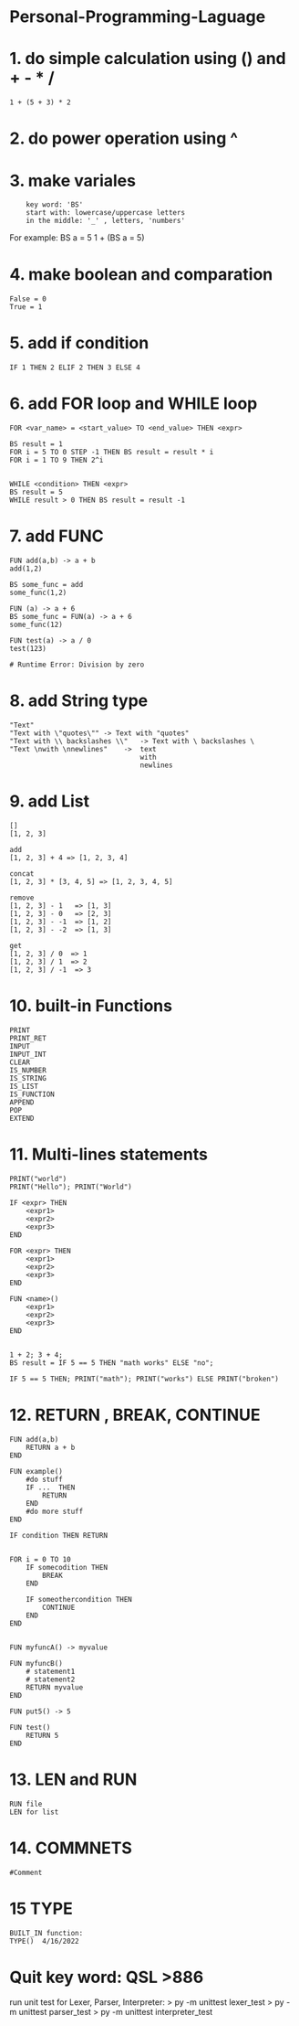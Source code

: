 # Personal-Programming-Laguage

# 1. do simple calculation using () and + - * /
    1 + (5 + 3) * 2
# 2. do power operation using ^

# 3. make variales 
        key word: 'BS'
        start with: lowercase/uppercase letters
        in the middle: '_' , letters, 'numbers'

For example:
    BS a = 5
    1 + (BS a = 5)

# 4. make boolean and comparation 
    False = 0
    True = 1

# 5. add if condition
    IF 1 THEN 2 ELIF 2 THEN 3 ELSE 4

# 6. add FOR loop and WHILE loop
    FOR <var_name> = <start_value> TO <end_value> THEN <expr>

    BS result = 1
    FOR i = 5 TO 0 STEP -1 THEN BS result = result * i
    FOR i = 1 TO 9 THEN 2^i


    WHILE <condition> THEN <expr>
    BS result = 5
    WHILE result > 0 THEN BS result = result -1
# 7. add FUNC 
    FUN add(a,b) -> a + b
    add(1,2)

    BS some_func = add
    some_func(1,2)

    FUN (a) -> a + 6
    BS some_func = FUN(a) -> a + 6
    some_func(12)

    FUN test(a) -> a / 0
    test(123)

    # Runtime Error: Division by zero

# 8. add String type
    "Text"
    "Text with \"quotes\"" -> Text with "quotes"
    "Text with \\ backslashes \\"   -> Text with \ backslashes \
    "Text \nwith \nnewlines"    ->  text 
                                    with
                                    newlines 

# 9. add List
    []
    [1, 2, 3]

    add
    [1, 2, 3] + 4 => [1, 2, 3, 4]
    
    concat
    [1, 2, 3] * [3, 4, 5] => [1, 2, 3, 4, 5]
    
    remove
    [1, 2, 3] - 1   => [1, 3]
    [1, 2, 3] - 0   => [2, 3]
    [1, 2, 3] - -1  => [1, 2]
    [1, 2, 3] - -2  => [1, 3]

    get
    [1, 2, 3] / 0  => 1
    [1, 2, 3] / 1  => 2
    [1, 2, 3] / -1  => 3


# 10. built-in Functions

    PRINT
    PRINT_RET
    INPUT
    INPUT_INT
    CLEAR
    IS_NUMBER
    IS_STRING
    IS_LIST
    IS_FUNCTION
    APPEND
    POP
    EXTEND

# 11. Multi-lines statements
    PRINT("world")
    PRINT("Hello"); PRINT("World")

    IF <expr> THEN
        <expr1>
        <expr2>
        <expr3>
    END
    
    FOR <expr> THEN
        <expr1>
        <expr2>
        <expr3>
    END

    FUN <name>()
        <expr1>
        <expr2>
        <expr3>
    END


    1 + 2; 3 + 4;
    BS result = IF 5 == 5 THEN "math works" ELSE "no";

    IF 5 == 5 THEN; PRINT("math"); PRINT("works") ELSE PRINT("broken")

# 12. RETURN , BREAK, CONTINUE
    FUN add(a,b)
        RETURN a + b
    END

    FUN example()
        #do stuff
        IF ...  THEN
            RETURN
        END
        #do more stuff
    END

    IF condition THEN RETURN


    FOR i = 0 TO 10
        IF somecodition THEN
            BREAK
        END

        IF someothercondition THEN
            CONTINUE
        END
    END


    FUN myfuncA() -> myvalue
    
    FUN myfuncB() 
        # statement1
        # statement2
        RETURN myvalue
    END

    FUN put5() -> 5

    FUN test()
        RETURN 5
    END

# 13. LEN and RUN
    RUN file
    LEN for list

# 14. COMMNETS
    #Comment

# 15 TYPE
    BUILT_IN function:
    TYPE()  4/16/2022

# Quit key word:  QSL >886


run unit test for Lexer, Parser, Interpreter:
    > py -m unittest lexer_test
    > py -m unittest parser_test
    > py -m unittest interpreter_test